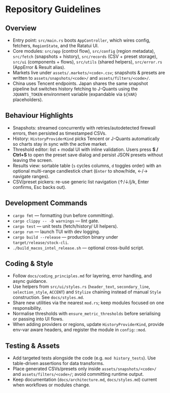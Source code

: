 # Repository Guidelines

## Overview
- Entry point: `src/main.rs` boots `AppController`, which wires config, fetchers, `RegionState`, and the Ratatui UI.
- Core modules: `src/app` (control flow), `src/config` (region metadata), `src/fetch` (snapshots + history), `src/records` (CSV + preset storage), `src/ui` (components + flows), `src/utils` (shared helpers), `src/error.rs` (AppError & Result alias).
- Markets live under `assets/.markets/<code>.csv`; snapshots & presets are written to `assets/snapshots/<code>/` and `assets/filters/<code>/`.
- China uses Tencent endpoints. Japan shares the same snapshot pipeline but switches history fetching to J-Quants using the `JQUANTS_TOKEN` environment variable (expandable via `${VAR}` placeholders).

## Behaviour Highlights
- Snapshots: streamed concurrently with retries/autodetected firewall errors, then persisted as timestamped CSVs.
- History: `HistoryProviderKind` picks Tencent or J-Quants automatically so charts stay in sync with the active market.
- Threshold editor: list + modal UI with inline validation. Users press **S / Ctrl+S** to open the preset save dialog and persist JSON presets without leaving the screen.
- Results view: sortable table (`s` cycles columns, `d` toggles order) with an optional multi-range candlestick chart (`Enter` to show/hide, ←/→ navigate ranges).
- CSV/preset pickers: re-use generic list navigation (↑/↓/j/k, Enter confirms, Esc backs out).

## Development Commands
- `cargo fmt` — formatting (run before committing).
- `cargo clippy -- -D warnings` — lint gate.
- `cargo test` — unit tests (fetch/history/ UI helpers).
- `cargo run` — launch TUI with dev logging.
- `cargo build --release` — production binary under `target/release/stock-cli`.
- `./build_macos_intel_release.sh` — optional cross-build script.

## Coding & Style
- Follow `docs/coding_principles.md` for layering, error handling, and async guidance.
- Use helpers from `src/ui/styles.rs` (`header_text`, `secondary_line`, `selection_style`, `ACCENT`) and `Stylize` chaining instead of manual `Style` construction. See `docs/styles.md`.
- Share new utilities via the nearest `mod.rs`; keep modules focused on one responsibility.
- Normalise thresholds with `ensure_metric_thresholds` before serialising or passing into UI flows.
- When adding providers or regions, update `HistoryProviderKind`, provide env-var aware headers, and register the module in `config::mod`.

## Testing & Assets
- Add targeted tests alongside the code (e.g. `mod history_tests`). Use table-driven assertions for data transforms.
- Place generated CSVs/presets only inside `assets/snapshots/<code>/` and `assets/filters/<code>/`; avoid committing runtime output.
- Keep documentation (`docs/architecture.md`, `docs/styles.md`) current when workflows or modules change.
